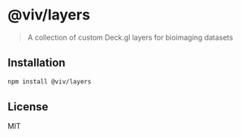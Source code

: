 # @viv/layers

> A collection of custom Deck.gl layers for bioimaging datasets

## Installation

```sh
npm install @viv/layers
```

## License

MIT

